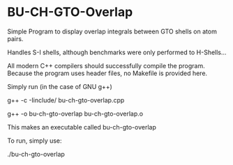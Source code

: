 # BU-CH-GTO-Overlap
Simple Program to display overlap integrals between GTO shells on atom pairs.

Handles S-I shells, although benchmarks were only performed to H-Shells...

All modern C++ compilers should successfully compile the program. Because the program uses header files, no Makefile is provided here.

Simply run (in the case of GNU g++)

g++ -c -Iinclude/ bu-ch-gto-overlap.cpp

g++ -o bu-ch-gto-overlap bu-ch-gto-overlap.o

This makes an executable called bu-ch-gto-overlap

To run, simply use:

./bu-ch-gto-overlap
